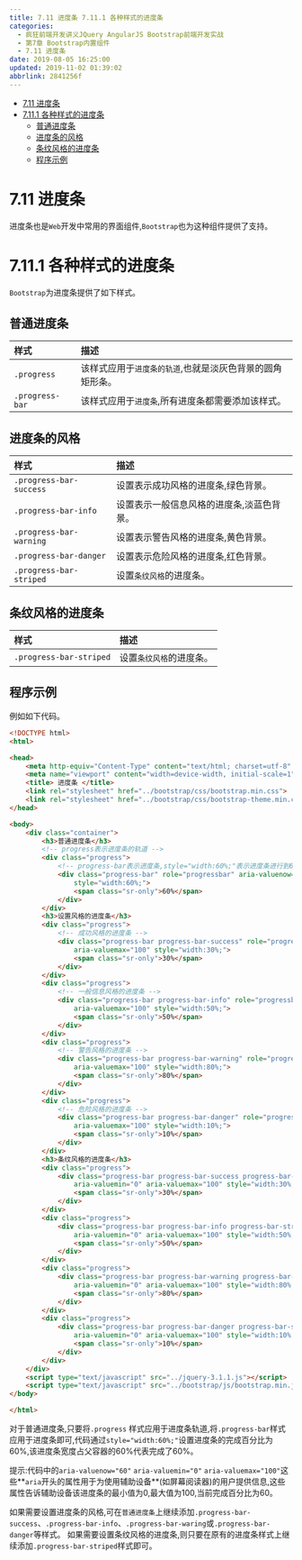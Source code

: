 ```yaml
---
title: 7.11 进度条 7.11.1 各种样式的进度条
categories: 
  - 疯狂前端开发讲义JQuery AngularJS Bootstrap前端开发实战
  - 第7章 Bootstrap内置组件
  - 7.11 进度条
date: 2019-08-05 16:25:00
updated: 2019-11-02 01:39:02
abbrlink: 2841256f
---
```

- [7.11 进度条](/ReadingNotes/2841256f/#7-11-进度条)
- [7.11.1 各种样式的进度条](/ReadingNotes/2841256f/#7-11-1-各种样式的进度条)
    - [普通进度条](/ReadingNotes/2841256f/#普通进度条)
    - [进度条的风格](/ReadingNotes/2841256f/#进度条的风格)
    - [条纹风格的进度条](/ReadingNotes/2841256f/#条纹风格的进度条)
    - [程序示例](/ReadingNotes/2841256f/#程序示例)

<!--more-->
<script src="https://cdn.bootcss.com/jquery/3.4.0/jquery.slim.min.js"></script>
<script>$(document).ready(function () {$(".post-body > ul:nth-child(1)").hide();});</script>

<!--end-->
<!--SSTStart-->
# 7.11 进度条 #
进度条也是`Web`开发中常用的界面组件,`Bootstrap`也为这种组件提供了支持。
# 7.11.1 各种样式的进度条 #
`Bootstrap`为进度条提供了如下样式。
## 普通进度条 ##
|样式|描述|
|:---|:---|
|`.progress`|该样式应用于`进度条的轨道`,也就是淡灰色背景的圆角矩形条。|
|`.progress-bar`|该样式应用于`进度条`,所有进度条都需要添加该样式。|

## 进度条的风格 ##

|样式|描述|
|:---|:---|
|`.progress-bar-success`|设置表示成功风格的进度条,绿色背景。|
|`.progress-bar-info`|设置表示一般信息风格的进度条,淡蓝色背景。|
|`.progress-bar-warning`|设置表示警告风格的进度条,黄色背景。|
|`.progress-bar-danger`|设置表示危险风格的进度条,红色背景。|
|`.progress-bar-striped`|设置`条纹风格`的进度条。|

## 条纹风格的进度条 ##
|样式|描述|
|:---|:---|
|`.progress-bar-striped`|设置`条纹风格`的进度条。|
<!--SSTStop-->
## 程序示例 ##
例如如下代码。
```html
<!DOCTYPE html>
<html>

<head>
	<meta http-equiv="Content-Type" content="text/html; charset=utf-8" />
	<meta name="viewport" content="width=device-width, initial-scale=1">
	<title> 进度条 </title>
	<link rel="stylesheet" href="../bootstrap/css/bootstrap.min.css">
	<link rel="stylesheet" href="../bootstrap/css/bootstrap-theme.min.css">
</head>

<body>
	<div class="container">
		<h3>普通进度条</h3>
		<!-- progress表示进度条的轨道 -->
		<div class="progress">
			<!-- progress-bar表示进度条,style="width:60%;"表示进度条进行到60%-->
			<div class="progress-bar" role="progressbar" aria-valuenow="60" aria-valuemin="0" aria-valuemax="100"
				style="width:60%;">
				<span class="sr-only">60%</span>
			</div>
		</div>
		<h3>设置风格的进度条</h3>
		<div class="progress">
			<!-- 成功风格的进度条 -->
			<div class="progress-bar progress-bar-success" role="progressbar" aria-valuenow="30" aria-valuemin="0"
				aria-valuemax="100" style="width:30%;">
				<span class="sr-only">30%</span>
			</div>
		</div>
		<div class="progress">
			<!-- 一般信息风格的进度条 -->
			<div class="progress-bar progress-bar-info" role="progressbar" aria-valuenow="50" aria-valuemin="0"
				aria-valuemax="100" style="width:50%;">
				<span class="sr-only">50%</span>
			</div>
		</div>
		<div class="progress">
			<!-- 警告风格的进度条 -->
			<div class="progress-bar progress-bar-warning" role="progressbar" aria-valuenow="80" aria-valuemin="0"
				aria-valuemax="100" style="width:80%;">
				<span class="sr-only">80%</span>
			</div>
		</div>
		<div class="progress">
			<!-- 危险风格的进度条 -->
			<div class="progress-bar progress-bar-danger" role="progressbar" aria-valuenow="10" aria-valuemin="0"
				aria-valuemax="100" style="width:10%;">
				<span class="sr-only">10%</span>
			</div>
		</div>
		<h3>条纹风格的进度条</h3>
		<div class="progress">
			<div class="progress-bar progress-bar-success progress-bar-striped" role="progressbar" aria-valuenow="30"
				aria-valuemin="0" aria-valuemax="100" style="width:30%;">
				<span class="sr-only">30%</span>
			</div>
		</div>
		<div class="progress">
			<div class="progress-bar progress-bar-info progress-bar-striped" role="progressbar" aria-valuenow="50"
				aria-valuemin="0" aria-valuemax="100" style="width:50%;">
				<span class="sr-only">50%</span>
			</div>
		</div>
		<div class="progress">
			<div class="progress-bar progress-bar-warning progress-bar-striped" role="progressbar" aria-valuenow="80"
				aria-valuemin="0" aria-valuemax="100" style="width:80%;">
				<span class="sr-only">80%</span>
			</div>
		</div>
		<div class="progress">
			<div class="progress-bar progress-bar-danger progress-bar-striped" role="progressbar" aria-valuenow="10"
				aria-valuemin="0" aria-valuemax="100" style="width:10%;">
				<span class="sr-only">10%</span>
			</div>
		</div>
	</div>
	<script type="text/javascript" src="../jquery-3.1.1.js"></script>
	<script type="text/javascript" src="../bootstrap/js/bootstrap.min.js"></script>
</body>

</html>
```
<!--SSTStart-->
对于普通进度条,只要将`.progress` 样式应用于进度条轨道,将`.progress-bar`样式应用于进度条即可,代码通过`style="width:60%;"`设置进度条的完成百分比为60%,该进度条宽度占父容器的60%代表完成了60%。
<!--replace:valuenow=value now&valuemin=value min&valuemax=value max-->
提示:代码中的`aria-valuenow="60"` `aria-valuemin="0"` `aria-valuemax="100"`这些**`aria`开头的属性用于为使用辅助设备**(如屏幕阅读器)的用户提供信息,这些属性告诉辅助设备该进度条的最小值为0,最大值为100,当前完成百分比为60。

如果需要设置进度条的风格,可在`普通进度条`上继续添加`.progress-bar-success`、`.progress-bar-info`、`.progress-bar-waring`或`.progress-bar-danger`等样式。
如果需要设置条纹风格的进度条,则只要在原有的进度条样式上继续添加`.progress-bar-striped`样式即可。
<!--SSTStop-->

